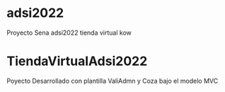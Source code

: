 # adsi2022
Proyecto Sena  adsi2022 tienda virtual kow
# TiendaVirtualAdsi2022
Poyecto Desarrollado con plantilla ValiAdmn y Coza bajo el modelo MVC
